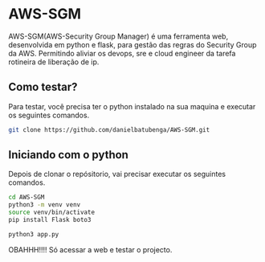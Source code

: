 # AWS-SGM


AWS-SGM(AWS-Security Group Manager) é uma ferramenta web, desenvolvida em python e flask, para gestão das regras do Security Group da AWS.
Permitindo aliviar os devops, sre e cloud engineer da tarefa rotineira de liberação
de ip.


## Como testar?

Para testar, você precisa ter o python instalado na sua maquina e executar os seguintes comandos.

```bash
git clone https://github.com/danielbatubenga/AWS-SGM.git
```

## Iniciando com o python

Depois de clonar o repósitorio, vai precisar executar os seguintes comandos.

```bash
cd AWS-SGM
python3 -m venv venv
source venv/bin/activate
pip install Flask boto3

python3 app.py
```

OBAHHH!!!! 
Só acessar a web e testar o projecto.
